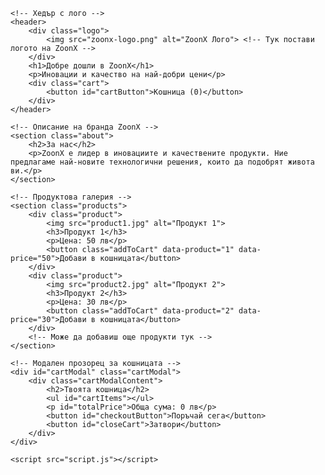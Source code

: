 <!DOCTYPE html>
<html lang="bg">
<head>
    <meta charset="UTF-8">
    <meta name="viewport" content="width=device-width, initial-scale=1.0">
    <title>ZoonX Магазин</title>
    <link rel="stylesheet" href="styles.css">
</head>
<body>

    <!-- Хедър с лого -->
    <header>
        <div class="logo">
            <img src="zoonx-logo.png" alt="ZoonX Лого"> <!-- Тук постави логото на ZoonX -->
        </div>
        <h1>Добре дошли в ZoonX</h1>
        <p>Иновации и качество на най-добри цени</p>
        <div class="cart">
            <button id="cartButton">Кошница (0)</button>
        </div>
    </header>

    <!-- Описание на бранда ZoonX -->
    <section class="about">
        <h2>За нас</h2>
        <p>ZoonX е лидер в иновациите и качествените продукти. Ние предлагаме най-новите технологични решения, които да подобрят живота ви.</p>
    </section>

    <!-- Продуктова галерия -->
    <section class="products">
        <div class="product">
            <img src="product1.jpg" alt="Продукт 1">
            <h3>Продукт 1</h3>
            <p>Цена: 50 лв</p>
            <button class="addToCart" data-product="1" data-price="50">Добави в кошницата</button>
        </div>
        <div class="product">
            <img src="product2.jpg" alt="Продукт 2">
            <h3>Продукт 2</h3>
            <p>Цена: 30 лв</p>
            <button class="addToCart" data-product="2" data-price="30">Добави в кошницата</button>
        </div>
        <!-- Може да добавиш още продукти тук -->
    </section>

    <!-- Модален прозорец за кошницата -->
    <div id="cartModal" class="cartModal">
        <div class="cartModalContent">
            <h2>Твоята кошница</h2>
            <ul id="cartItems"></ul>
            <p id="totalPrice">Обща сума: 0 лв</p>
            <button id="checkoutButton">Поръчай сега</button>
            <button id="closeCart">Затвори</button>
        </div>
    </div>

    <script src="script.js"></script>
</body>
</html>

